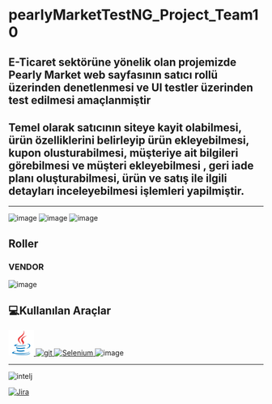 # pearlyMarketTestNG_Project_Team10
## E-Ticaret sektörüne yönelik olan projemizde Pearly Market web sayfasının satıcı rollü üzerinden denetlenmesi ve  UI testler üzerinden test edilmesi amaçlanmiştir
## Temel olarak satıcının siteye kayit olabilmesi, ürün özelliklerini belirleyip ürün ekleyebilmesi, kupon olusturabilmesi, müşteriye ait bilgileri görebilmesi ve müşteri ekleyebilmesi , geri iade planı oluşturabilmesi, ürün ve satış ile  ilgili detayları inceleyebilmesi  işlemleri yapilmiştir.

<hr/>

![image](https://user-images.githubusercontent.com/113845829/197849522-44900b39-f9ad-4e01-ba95-229ae8904b5c.png)
![image](https://user-images.githubusercontent.com/113845829/197849656-f7a5f977-4221-4a9d-9ee0-569628219478.png)
![image](https://user-images.githubusercontent.com/113845829/197850071-a9c2bc7c-4188-4261-ba5a-b874ad18b02e.png)




## Roller

### VENDOR

![image](https://user-images.githubusercontent.com/113845829/197849250-3d516fe3-efeb-4d6f-a2e0-c20deec27fb7.png)







## 💻Kullanılan Araçlar

<p align="left">

<a href="https://www.java.com" target="_blank" rel="noreferrer"> <img src="https://raw.githubusercontent.com/devicons/devicon/master/icons/java/java-original.svg" alt="java" width="50" height="50"/> </a>
<a href="https://git-scm.com/" target="_blank" rel="noreferrer"> <img src="https://www.vectorlogo.zone/logos/git-scm/git-scm-icon.svg" alt="git" width="40" height="40"/> </a>
<a href="https://www.selenium.com" target="_blank" rel="noreferrer"> <img src="https://camo.githubusercontent.com/4b95df4d6ca7a01afc25d27159804dc5a7d0df41d8131aaf50c9f84847dfda21/68747470733a2f2f73656c656e69756d2e6465762f696d616765732f73656c656e69756d5f6c6f676f5f7371756172655f677265656e2e706e67" alt="Selenium" width="50" height="50"/> </a>
![image](https://user-images.githubusercontent.com/113845829/197851220-450aa4aa-d452-4d8b-85e3-17d47f7919b5.png)




</p>
<hr/>
<p align="left >

<a href="https://www.intelj.com" target="_blank" rel="noreferrer"> <img src="https://encrypted-tbn0.gstatic.com/images?q=tbn:ANd9GcQak-N8W03mK25slV1lwM80i0y1obRPPJOaLA&usqp=CAU" alt="intelj" width="80" height="40"/> </a>


<a href="https://www.jira.com" target="_blank" rel="noreferrer"> <img src="https://yardimmasasi.atilim.edu.tr/images/atlassian-jira-logo-large.png" alt="Jira" width="80" height="40"/> </a>

